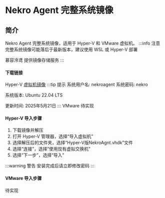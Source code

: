 # Nekro Agent 完整系统镜像
## 简介
Nekro Agent 完整系统镜像，适用于 Hyper-V 和 VMware 虚拟机。
:::info 注意
完整系统镜像可能落后于最新版本，建议使用 WSL 或 Hyper-V 部署

慕容泠鸢 提供镜像存储服务
:::


#### 下载链接
Hyper-V [虚拟机镜像](https://pan.mrly.cc/f/jzi8/Hyper-V%E7%89%88NekroAgnt.7z)
:::tip 提示
系统用户名: nekroagent   系统密码: nekro

系统版本: Ubuntu 22.04 LTS

更新时间: 2025年5月21日
:::
VMware 待实现
#### Hyper-V 导入步骤
1. 下载镜像并解压
2. 打开 Hyper-V 管理器，选择“导入虚拟机”
3. 选择解压后的文件夹，选择“Hyper-V版NekroAgnt.vhdk”文件
4. 选择“连接”，选择“使用现有虚拟交换机”
5. 选择“下一步”，选择“导入”

:::warning 警告
安装完成后请立即修改密码
:::

#### VMware 导入步骤
待实现